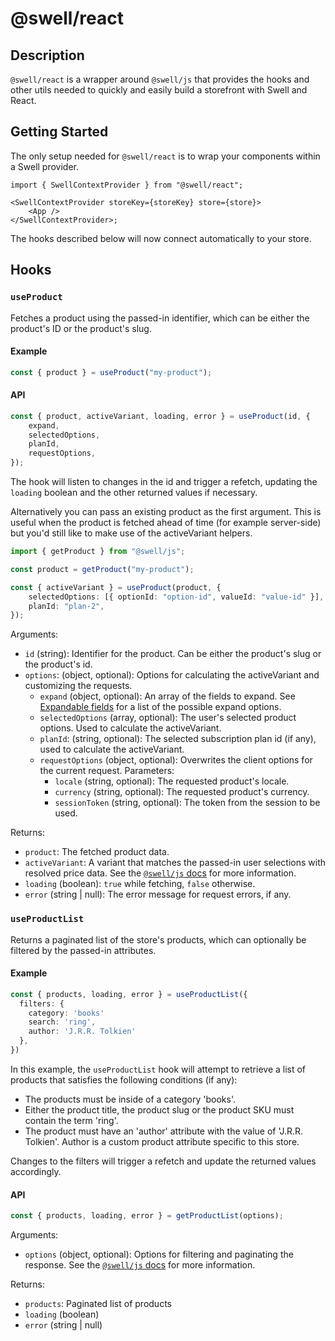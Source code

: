 # @swell/react

## Description

`@swell/react` is a wrapper around `@swell/js` that provides the hooks and other utils needed to quickly and easily build a storefront with Swell and React.

## Getting Started

The only setup needed for `@swell/react` is to wrap your components within a Swell provider.

```tsx
import { SwellContextProvider } from "@swell/react";

<SwellContextProvider storeKey={storeKey} store={store}>
	<App />
</SwellContextProvider>;
```

The hooks described below will now connect automatically to your store.

## Hooks

### `useProduct`

Fetches a product using the passed-in identifier, which can be either the product's ID or the product's slug.

#### Example

```typescript
const { product } = useProduct("my-product");
```

#### API

```typescript
const { product, activeVariant, loading, error } = useProduct(id, {
	expand,
	selectedOptions,
	planId,
	requestOptions,
});
```

The hook will listen to changes in the id and trigger a refetch, updating the `loading` boolean and the other returned values if necessary.

Alternatively you can pass an existing product as the first argument. This is useful when the product is fetched ahead of time (for example server-side) but you'd still like to make use of the activeVariant helpers.

```typescript
import { getProduct } from "@swell/js";

const product = getProduct("my-product");

const { activeVariant } = useProduct(product, {
	selectedOptions: [{ optionId: "option-id", valueId: "value-id" }],
	planId: "plan-2",
});
```

Arguments:

- `id` (string): Identifier for the product. Can be either the product's slug or the product's id.
- `options`: (object, optional): Options for calculating the activeVariant and customizing the requests.
  - `expand` (object, optional): An array of the fields to expand. See [Expandable fields]() for a list of the possible expand options.
  - `selectedOptions` (array, optional): The user's selected product options. Used to calculate the activeVariant.
  - `planId`: (string, optional): The selected subscription plan id (if any), used to calculate the activeVariant.
  - `requestOptions` (object, optional): Overwrites the client options for the current request. Parameters:
    - `locale` (string, optional): The requested product's locale.
    - `currency` (string, optional): The requested product's currency.
    - `sessionToken` (string, optional): The token from the session to be used.

Returns:

- `product`: The fetched product data.
- `activeVariant`: A variant that matches the passed-in user selections with resolved price data. See the [`@swell/js` docs](https://github.com/swellstores/swell-sdk/tree/feat/products-module/packages/js) for more information.
- `loading` (boolean): `true` while fetching, `false` otherwise.
- `error` (string | null): The error message for request errors, if any.

### `useProductList`

Returns a paginated list of the store's products, which can optionally be filtered by the passed-in attributes.

#### Example

```typescript
const { products, loading, error } = useProductList({
  filters: {
    category: 'books'
    search: 'ring',
    author: 'J.R.R. Tolkien'
  },
})
```

In this example, the `useProductList` hook will attempt to retrieve a list of products that satisfies the following conditions (if any):

- The products must be inside of a category 'books'.
- Either the product title, the product slug or the product SKU must contain the term 'ring'.
- The product must have an 'author' attribute with the value of 'J.R.R. Tolkien'. Author is a custom product attribute specific to this store.

Changes to the filters will trigger a refetch and update the returned values accordingly.

#### API

```typescript
const { products, loading, error } = getProductList(options);
```

Arguments:

- `options` (object, optional): Options for filtering and paginating the response. See the [`@swell/js` docs](https://github.com/swellstores/swell-sdk/tree/feat/products-module/packages/js) for more information.

Returns:

- `products`: Paginated list of products
- `loading` (boolean)
- `error` (string | null)
